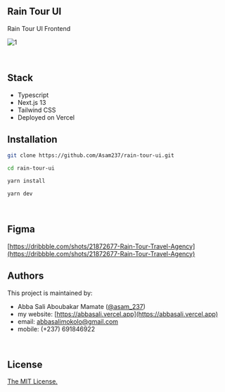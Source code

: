 ## Rain Tour UI

Rain Tour UI Frontend

![1](https://github.com/Asam237/rain-tour-ui/assets/34966088/05943043-a385-465a-bdf7-f022026b7105)

<br/>

## Stack

- Typescript
- Next.js 13
- Tailwind CSS
- Deployed on Vercel
  <br/>

## Installation

```bash
git clone https://github.com/Asam237/rain-tour-ui.git

cd rain-tour-ui

yarn install

yarn dev
```

<br />

## Figma

[https://dribbble.com/shots/21872677-Rain-Tour-Travel-Agency](https://dribbble.com/shots/21872677-Rain-Tour-Travel-Agency)
<br/>

## Authors

This project is maintained by:

- Abba Sali Aboubakar Mamate ([@asam_237](https://twitter.com/asam_237))
- my website: [https://abbasali.vercel.app](https://abbasali.vercel.app)
- email: abbasalimokolo@gmail.com
- mobile: (+237) 691846922

<br />

## License

[The MIT License.](https://opensource.org/licenses/MIT)
